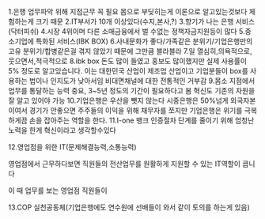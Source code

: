 1.은행 업무파악 위해 지점근무 꼭 필요 몸으로 부딪히는게 이론으로 알고있는것보다 체험하는게 크기 때문
2.IT부서가 10개 이상있다(수지,본사,?)
3.향기가 나는 은행 서비스(닥터피쉬)
4.시장 4위이며 다른 소매금융에서 벌 수없는 정책자금지원등이 많다
5.중소기업에 특화된 서비스(IBK BOX)
6.사내문화가 좋다/가족같은 분위기/기업은행만의 고유 분위기/합병같은걸 겪지 않았기 때문에 그만큼 블라블라
7.일 열심히,의욕적으로,웃으면서,적극적으로
8.ibk box 돈도 많이 들였고 홍보도 많이했지만 실제 사용률이 5% 정도로 알고있습니다. 이는 대한민국 산업이 제조업 산업이고 기업분들이 box를 사용하는 법이나 인지도가 낮아서임 
비대면채널에 대한 전통적인 거부감
9.몸소 지점에서 업무를 통달하는 능력 중요, 3~5년 정도의 기간이 필요하다고 봄 혁신도 기존의 자원을 잘 알고 있어야 가능
10.기업은행은 우산을 뺏지 않는다
시중은행은 50%넘게 외국자본이여서 경기가 안좋으면 주주들의 이익을 위해 채무자를 쪼지만 기업은행은 위기를 극복하게끔 손을 잡아주는 역할을 한다.
11.I-one 뱅크 인증절차 단계를 줄이기 위해 엄청난 노력을 한게 혁신이라고 생각할수있다

12.영업점을 위한 IT(문제해결능력,소통능력) 

영업점에서 근무하다보면 직원들의 전산업무를 원활하게 지원할 수 있는 IT역할이 큽니다

이 때 업무를 보는 영업점 직원들이 

13.COP 실천공동체(기업은행에도 연수원에 선배들이 와서 같이 토의를 하는게 있음)

